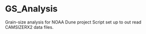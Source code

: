 # GS_Analysis
Grain-size analysis for NOAA Dune project 
Script set up to out read CAMSIZERX2 data files. 
